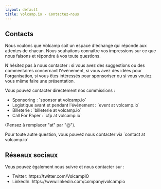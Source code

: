 ```yaml
---
layout: default
title: Volcamp.io - Contactez-nous
---
```


<section class="titlezone">
    <div><h2>Contacts</h2></div>
</section>
<section>
    <div class="withlocked">
        <p>
        Nous voulons que Volcamp soit un espace d'échange qui réponde aux attentes de chacun. Nous souhaitons connaître vos impressions sur ce que nous faisons et répondre à vos toute questions.
        </p>
        <p>
        N'hésitez pas à nous contacter : si vous avez des suggestions ou des commentaires concernant l'évènement, si vous avez des idées pour l'organisation, si vous êtes intéressés pour sponsoriser ou si vous voulez vous même faire une présentation.
        </p>
        <p>
        Vous pouvez contacter directement nos commissions : 
        </p>
        <ul>
            <li>Sponsoring : `sponsor at volcamp.io`</li>
            <li>Logistique avant et pendant l'évènement : `event at volcamp.io`</li>
            <li>Billeterie : `billeterie at volcamp.io`</li>
            <li>Call For Paper : `cfp at volcamp.io`</li>
        </ul>
        <p>
        (Pensez à remplacer "at" par "@").
        </p>
        <p>
        Pour toute autre question, vous pouvez nous contacter via `contact at volcamp.io`
        </p>
    </div>
</section>

<section class="titlezone">
    <div><h2>Réseaux sociaux</h2></div>
</section>
<section>
    <div class="withlocked"> 
        <p>
        Vous pouvez également nous suivre et nous contacter sur :
        </p>
        <ul>
            <li>Twitter: https://twitter.com/VolcampIO</li>
            <li>LinkedIn: https://www.linkedin.com/company/volcampio</li>
        </ul>
    </div>
</section>